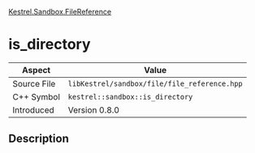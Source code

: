 [Kestrel.Sandbox.FileReference](index)
# is_directory
| Aspect | Value |
| --- | --- |
| Source File | `libKestrel/sandbox/file/file_reference.hpp` |
| C++ Symbol | `kestrel::sandbox::is_directory` |
| Introduced | Version 0.8.0 |
## Description


